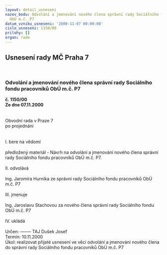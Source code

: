 ```yaml
---
layout: detail_usneseni
nazev_bodu: Odvolání a jmenování nového člena správní rady Sociálního fondu pracovníků
  ObÚ m.č. P7
datum_vzniku_usneseni: '2000-11-07 00:00:00'
cislo_usneseni: 1150/00
prilohy: []
organ: rada
---
```

<div id="ucUsn_pList" class="usn">
	<span><h2>Usnesení rady MČ Praha 7 </h2>
<br></span><div class="standBody">
<span><h3>Odvolání a jmenování nového člena správní rady Sociálního fondu pracovníků ObÚ m.č. P7</h3></span><div class="center">
		<strong>č. 1150/00</strong><br>
	</div>
<div class="center">
		<strong>Ze dne 07.11.2000</strong><br><br>
	</div>
<br>Obvodní rada v Praze 7<br>po projednání<br><br><br>I.	bere na vědomí<br><br> předložený materiál - Návrh na odvolání a jmenování nového člena správní rady Sociálního fondu pracovníků ObÚ m.č. P7.<br><br>II.	odvolává<br><br>Ing. Jaromíra Hurníka ze správní rady Sociálního fondu pracovníků ObÚ m.č. P7<br><br>III.	jmenuje<br><br>Ing. Jaroslavu Stachovou za nového člena správní rady Sociálního fondu ObÚ m.č. P7<br><br>IV.	ukládá <br><br> Určen:	–––––	TAJ Dušek Josef<br>Termín: 10.11.2000<br>Úkol:	realizovat přijaté usnesení ve věci odvolání a jmenování nového člena do správní rady Sociálního fondu pracovníků ObÚ m.č. P7<br> <br><br><br> </div>
</div>